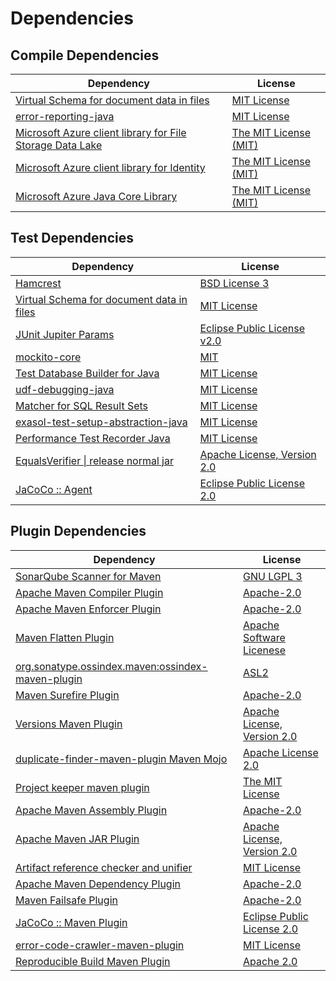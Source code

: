 <!-- @formatter:off -->
# Dependencies

## Compile Dependencies

| Dependency                                                     | License                    |
| -------------------------------------------------------------- | -------------------------- |
| [Virtual Schema for document data in files][0]                 | [MIT License][1]           |
| [error-reporting-java][2]                                      | [MIT License][3]           |
| [Microsoft Azure client library for File Storage Data Lake][4] | [The MIT License (MIT)][5] |
| [Microsoft Azure client library for Identity][4]               | [The MIT License (MIT)][5] |
| [Microsoft Azure Java Core Library][4]                         | [The MIT License (MIT)][5] |

## Test Dependencies

| Dependency                                     | License                           |
| ---------------------------------------------- | --------------------------------- |
| [Hamcrest][6]                                  | [BSD License 3][7]                |
| [Virtual Schema for document data in files][0] | [MIT License][1]                  |
| [JUnit Jupiter Params][8]                      | [Eclipse Public License v2.0][9]  |
| [mockito-core][10]                             | [MIT][11]                         |
| [Test Database Builder for Java][12]           | [MIT License][13]                 |
| [udf-debugging-java][14]                       | [MIT License][15]                 |
| [Matcher for SQL Result Sets][16]              | [MIT License][17]                 |
| [exasol-test-setup-abstraction-java][18]       | [MIT License][19]                 |
| [Performance Test Recorder Java][20]           | [MIT License][21]                 |
| [EqualsVerifier \| release normal jar][22]     | [Apache License, Version 2.0][23] |
| [JaCoCo :: Agent][24]                          | [Eclipse Public License 2.0][25]  |

## Plugin Dependencies

| Dependency                                              | License                           |
| ------------------------------------------------------- | --------------------------------- |
| [SonarQube Scanner for Maven][26]                       | [GNU LGPL 3][27]                  |
| [Apache Maven Compiler Plugin][28]                      | [Apache-2.0][23]                  |
| [Apache Maven Enforcer Plugin][29]                      | [Apache-2.0][23]                  |
| [Maven Flatten Plugin][30]                              | [Apache Software Licenese][23]    |
| [org.sonatype.ossindex.maven:ossindex-maven-plugin][31] | [ASL2][32]                        |
| [Maven Surefire Plugin][33]                             | [Apache-2.0][23]                  |
| [Versions Maven Plugin][34]                             | [Apache License, Version 2.0][23] |
| [duplicate-finder-maven-plugin Maven Mojo][35]          | [Apache License 2.0][36]          |
| [Project keeper maven plugin][37]                       | [The MIT License][38]             |
| [Apache Maven Assembly Plugin][39]                      | [Apache-2.0][23]                  |
| [Apache Maven JAR Plugin][40]                           | [Apache License, Version 2.0][23] |
| [Artifact reference checker and unifier][41]            | [MIT License][42]                 |
| [Apache Maven Dependency Plugin][43]                    | [Apache-2.0][23]                  |
| [Maven Failsafe Plugin][44]                             | [Apache-2.0][23]                  |
| [JaCoCo :: Maven Plugin][45]                            | [Eclipse Public License 2.0][25]  |
| [error-code-crawler-maven-plugin][46]                   | [MIT License][47]                 |
| [Reproducible Build Maven Plugin][48]                   | [Apache 2.0][32]                  |

[0]: https://github.com/exasol/virtual-schema-common-document-files/
[1]: https://github.com/exasol/virtual-schema-common-document-files/blob/main/LICENSE
[2]: https://github.com/exasol/error-reporting-java/
[3]: https://github.com/exasol/error-reporting-java/blob/main/LICENSE
[4]: https://github.com/Azure/azure-sdk-for-java
[5]: http://opensource.org/licenses/MIT
[6]: http://hamcrest.org/JavaHamcrest/
[7]: http://opensource.org/licenses/BSD-3-Clause
[8]: https://junit.org/junit5/
[9]: https://www.eclipse.org/legal/epl-v20.html
[10]: https://github.com/mockito/mockito
[11]: https://opensource.org/licenses/MIT
[12]: https://github.com/exasol/test-db-builder-java/
[13]: https://github.com/exasol/test-db-builder-java/blob/main/LICENSE
[14]: https://github.com/exasol/udf-debugging-java/
[15]: https://github.com/exasol/udf-debugging-java/blob/main/LICENSE
[16]: https://github.com/exasol/hamcrest-resultset-matcher/
[17]: https://github.com/exasol/hamcrest-resultset-matcher/blob/main/LICENSE
[18]: https://github.com/exasol/exasol-test-setup-abstraction-java/
[19]: https://github.com/exasol/exasol-test-setup-abstraction-java/blob/main/LICENSE
[20]: https://github.com/exasol/performance-test-recorder-java/
[21]: https://github.com/exasol/performance-test-recorder-java/blob/main/LICENSE
[22]: https://www.jqno.nl/equalsverifier
[23]: https://www.apache.org/licenses/LICENSE-2.0.txt
[24]: https://www.eclemma.org/jacoco/index.html
[25]: https://www.eclipse.org/legal/epl-2.0/
[26]: http://sonarsource.github.io/sonar-scanner-maven/
[27]: http://www.gnu.org/licenses/lgpl.txt
[28]: https://maven.apache.org/plugins/maven-compiler-plugin/
[29]: https://maven.apache.org/enforcer/maven-enforcer-plugin/
[30]: https://www.mojohaus.org/flatten-maven-plugin/
[31]: https://sonatype.github.io/ossindex-maven/maven-plugin/
[32]: http://www.apache.org/licenses/LICENSE-2.0.txt
[33]: https://maven.apache.org/surefire/maven-surefire-plugin/
[34]: https://www.mojohaus.org/versions/versions-maven-plugin/
[35]: https://basepom.github.io/duplicate-finder-maven-plugin
[36]: http://www.apache.org/licenses/LICENSE-2.0.html
[37]: https://github.com/exasol/project-keeper/
[38]: https://github.com/exasol/project-keeper/blob/main/LICENSE
[39]: https://maven.apache.org/plugins/maven-assembly-plugin/
[40]: https://maven.apache.org/plugins/maven-jar-plugin/
[41]: https://github.com/exasol/artifact-reference-checker-maven-plugin/
[42]: https://github.com/exasol/artifact-reference-checker-maven-plugin/blob/main/LICENSE
[43]: https://maven.apache.org/plugins/maven-dependency-plugin/
[44]: https://maven.apache.org/surefire/maven-failsafe-plugin/
[45]: https://www.jacoco.org/jacoco/trunk/doc/maven.html
[46]: https://github.com/exasol/error-code-crawler-maven-plugin/
[47]: https://github.com/exasol/error-code-crawler-maven-plugin/blob/main/LICENSE
[48]: http://zlika.github.io/reproducible-build-maven-plugin
